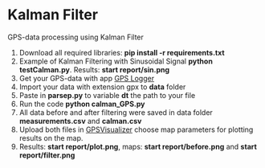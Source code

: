 # Kalman Filter
GPS-data processing using Kalman Filter

1. Download all required libraries:  **pip install -r requirements.txt**
2. Example of Kalman Filtering with Sinusoidal Signal **python testCalman.py**.
Results:  **start report/sin.png**
3. Get your GPS-data with app [GPS Logger](https://play.google.com/store/apps/details?id=eu.basicairdata.graziano.gpslogger&hl=de)
4. Import your data with extension gpx to **data** folder
5. Paste in **parsep.py** to variable **dt** the path to your file
6. Run the code **python calman_GPS.py**
7. All data before and after filtering were saved in data folder **measurements.csv** and **calman.csv**
8. Upload both files in [GPSVisualizer](https://www.gpsvisualizer.com/map_input?form=data) choose map parameters
for plotting results on the map.
9. Results: **start report/plot.png**, maps: 
**start report/before.png**  and 
**start report/filter.png**
